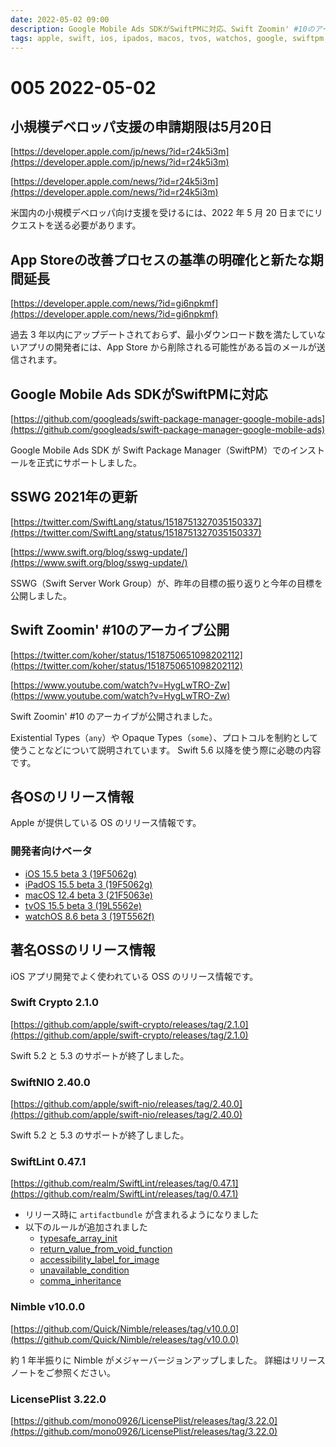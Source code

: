 ```yaml
---
date: 2022-05-02 09:00
description: Google Mobile Ads SDKがSwiftPMに対応、Swift Zoomin' #10のアーカイブ公開、iOS 15.5 beta 3ほかリリース、SwiftLint 0.47.1リリース、Nimble v10.0.0リリースなど
tags: apple, swift, ios, ipados, macos, tvos, watchos, google, swiftpm, sswg, swift-zoomin, swift-crypto, swift-nio, swiftlint, nimble, license-plist
---
```

# 005 2022-05-02

## 小規模デベロッパ支援の申請期限は5月20日

[https://developer.apple.com/jp/news/?id=r24k5i3m](https://developer.apple.com/jp/news/?id=r24k5i3m)

[https://developer.apple.com/news/?id=r24k5i3m](https://developer.apple.com/news/?id=r24k5i3m)

米国内の小規模デベロッパ向け支援を受けるには、2022 年 5 月 20 日までにリクエストを送る必要があります。

## App Storeの改善プロセスの基準の明確化と新たな期間延長

[https://developer.apple.com/news/?id=gi6npkmf](https://developer.apple.com/news/?id=gi6npkmf)

過去 3 年以内にアップデートされておらず、最小ダウンロード数を満たしていないアプリの開発者には、App Store から削除される可能性がある旨のメールが送信されます。

## Google Mobile Ads SDKがSwiftPMに対応

[https://github.com/googleads/swift-package-manager-google-mobile-ads](https://github.com/googleads/swift-package-manager-google-mobile-ads)

Google Mobile Ads SDK が Swift Package Manager（SwiftPM）でのインストールを正式にサポートしました。

## SSWG 2021年の更新

[https://twitter.com/SwiftLang/status/1518751327035150337](https://twitter.com/SwiftLang/status/1518751327035150337)

[https://www.swift.org/blog/sswg-update/](https://www.swift.org/blog/sswg-update/)

SSWG（Swift Server Work Group）が、昨年の目標の振り返りと今年の目標を公開しました。

## Swift Zoomin' #10のアーカイブ公開

[https://twitter.com/koher/status/1518750651098202112](https://twitter.com/koher/status/1518750651098202112)

[https://www.youtube.com/watch?v=HygLwTRO-Zw](https://www.youtube.com/watch?v=HygLwTRO-Zw)

Swift Zoomin' #10 のアーカイブが公開されました。

Existential Types（`any`）や Opaque Types（`some`）、プロトコルを制約として使うことなどについて説明されています。
Swift 5.6 以降を使う際に必聴の内容です。

## 各OSのリリース情報

Apple が提供している OS のリリース情報です。

### 開発者向けベータ

- [iOS 15.5 beta 3 (19F5062g)](https://developer.apple.com/news/releases/?id=04262022d)
- [iPadOS 15.5 beta 3 (19F5062g)](https://developer.apple.com/news/releases/?id=04262022c)
- [macOS 12.4 beta 3 (21F5063e)](https://developer.apple.com/news/releases/?id=04262022e)
- [tvOS 15.5 beta 3 (19L5562e)](https://developer.apple.com/news/releases/?id=04262022a)
- [watchOS 8.6 beta 3 (19T5562f)](https://developer.apple.com/news/releases/?id=04262022b)

## 著名OSSのリリース情報

iOS アプリ開発でよく使われている OSS のリリース情報です。

### Swift Crypto 2.1.0

[https://github.com/apple/swift-crypto/releases/tag/2.1.0](https://github.com/apple/swift-crypto/releases/tag/2.1.0)

Swift 5.2 と 5.3 のサポートが終了しました。

### SwiftNIO 2.40.0

[https://github.com/apple/swift-nio/releases/tag/2.40.0](https://github.com/apple/swift-nio/releases/tag/2.40.0)

Swift 5.2 と 5.3 のサポートが終了しました。

### SwiftLint 0.47.1

[https://github.com/realm/SwiftLint/releases/tag/0.47.1](https://github.com/realm/SwiftLint/releases/tag/0.47.1)

<!-- textlint-disable ja-technical-writing/no-doubled-joshi -->

- リリース時に `artifactbundle` が含まれるようになりました
- 以下のルールが追加されました
  - [typesafe\_array\_init](https://realm.github.io/SwiftLint/typesafe_array_init.html)
  - [return\_value\_from\_void\_function](https://realm.github.io/SwiftLint/return_value_from_void_function.html)
  - [accessibility\_label\_for\_image](https://realm.github.io/SwiftLint/accessibility_label_for_image.html)
  - [unavailable\_condition](https://realm.github.io/SwiftLint/unavailable_condition.html)
  - [comma\_inheritance](https://realm.github.io/SwiftLint/comma_inheritance.html)

<!-- textlint-enable ja-technical-writing/no-doubled-joshi -->

### Nimble v10.0.0

[https://github.com/Quick/Nimble/releases/tag/v10.0.0](https://github.com/Quick/Nimble/releases/tag/v10.0.0)

約 1 年半振りに Nimble がメジャーバージョンアップしました。
詳細はリリースノートをご参照ください。

### LicensePlist 3.22.0

[https://github.com/mono0926/LicensePlist/releases/tag/3.22.0](https://github.com/mono0926/LicensePlist/releases/tag/3.22.0)
